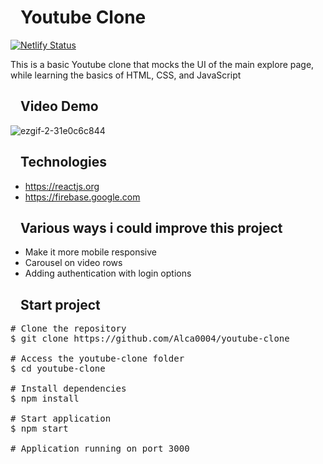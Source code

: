 <h1 dir="auto"><a id="user-content-netflix-clone" class="anchor" aria-hidden="true" href="#netflix-clone"><svg class="octicon octicon-link" viewBox="0 0 16 16" version="1.1" width="16" height="16" aria-hidden="true"></svg></a>Youtube Clone</h1>

[![Netlify Status](https://api.netlify.com/api/v1/badges/2f0f5605-d1b0-4afa-b229-da03a1b2ab5f/deploy-status)](https://dreamy-panini-48f8b5.netlify.app/)

This is a basic Youtube clone that mocks the UI of the main explore page, while learning the basics of HTML, CSS, and JavaScript


<h2 dir="auto"><a id="user-content-videodemo" class="anchor" aria-hidden="true" href="#videodemo"><svg class="octicon octicon-link" width="16" height="16" aria-hidden="true"></svg></a>Video Demo</h2>

![ezgif-2-31e0c6c844](https://user-images.githubusercontent.com/84670853/165867385-cd486e4f-0a16-477e-be85-5c928c30adf4.gif)



<h2 dir="auto"><a id="user-content-technologies" class="anchor" aria-hidden="true" href="#technologies"><svg class="octicon octicon-link" width="16" height="16" aria-hidden="true"></svg></a>Technologies</h2>
 
* https://reactjs.org
* https://firebase.google.com


<h2 dir="auto"><a id="user-content-todo" class="anchor" aria-hidden="true" href="#todo"><svg class="octicon octicon-link" width="16" height="16" aria-hidden="true"></svg></a>Various ways i could improve this project</h2>

- Make it more mobile responsive
- Carousel on video rows
- Adding authentication with login options

<h2 dir="auto"><a id="user-content-start-project" class="anchor" aria-hidden="true" href="#start-project"><svg class="octicon octicon-link" viewBox="0 0 16 16" version="1.1" width="16" height="16" aria-hidden="true"></svg></a>Start project</h2>

<pre><span class="pl-c"><span class="pl-c">#</span> Clone the repository</span>
$ git clone https://github.com/Alca0004/youtube-clone

<span class="pl-c"><span class="pl-c">#</span> Access the youtube-clone folder</span>
$ <span class="pl-c1">cd</span> youtube-clone

<span class="pl-c"><span class="pl-c">#</span> Install dependencies</span>
$ npm install

<span class="pl-c"><span class="pl-c">#</span> Start application</span>
$ npm start

<span class="pl-c"><span class="pl-c">#</span> Application running on port 3000</span></pre>
